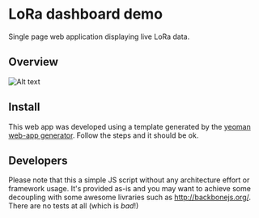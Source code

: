 # LoRa dashboard demo

Single page web application displaying live LoRa data.

## Overview

![Alt text](https://raw.githubusercontent.com/pierreroth/loraboard/master/doc-images/setup_loramote.png?token=AJyXh20kytIqx58ImZ4y1ftYnTyQZMRGks5Wp3BFwA%3D%3D)

## Install

This web app was developed using a template generated by the [yeoman web-app generator](https://github.com/yeoman/generator-gulp-webapp). Follow the steps and it should be ok.

## Developers

Please note that this a simple JS script without any architecture effort or framework usage. It's provided as-is and you may want to achieve some decoupling with some awesome livraries such as http://backbonejs.org/. There are no tests at all (which is _bad_!)
